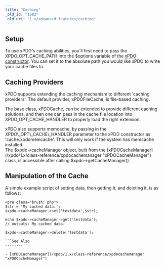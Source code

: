 ```yaml
---
title: "Caching"
_old_id: "1502"
_old_uri: "1.x/advanced-features/caching"
---
```


Setup
-----

To use xPDO's caching abilities, you'll first need to pass the XPDO\_OPT\_CACHE\_PATH into the $options variable of the [xPDO constructor](/xpdo/1.x/getting-started/fundamentals/xpdo,-the-class/the-xpdo-constructor "The xPDO Constructor"). You can set it to the absolute path you would like xPDO to write your cache files to.

Caching Providers
-----------------

xPDO supports extending the caching mechanism to different 'caching providers'. The default provider, xPDOFileCache, is file-based caching.

The base class, xPDOCache, can be extended to provide different caching solutions, and then one can pass in the cache file location into XPDO\_OPT\_CACHE\_HANDLER to properly load the right extension.

<div class="note">xPDO also supports memcache, by passing in the XPDO\_OPT\_CACHE\_HANDLER parameter to the xPDO constructor as 'cache.xpdomemcache'. This will only work if the system has memcache installed.</div>The $xpdo->cacheManager object, built from the [xPDOCacheManager](/xpdo/1.x/class-reference/xpdocachemanager "xPDOCacheManager") class, is accessible after calling $xpdo->getCacheManager().

Manipulation of the Cache
-------------------------

A simple example script of setting data, then getting it, and deleting it, is as follows:

```
<pre class="brush: php">
$str = 'My cached data.';
$xpdo->cacheManager->set('testdata',$str);

echo $xpdo->cacheManager->get('testdata');
// outputs: My cached data.

$xpdo->cacheManager->delete('testdata');

```See Also
--------

- [xPDOCacheManager](/xpdo/1.x/class-reference/xpdocachemanager "xPDOCacheManager")